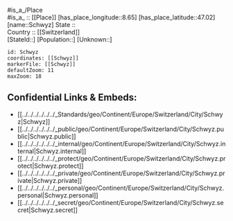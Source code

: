 ﻿---
location: [47.02,8.65] 
mapzoom: [7,12] 
mapmarker: city 
type: City
tags:
- geo/City


SpocWebEntityId: 34124
isDeleted: false
confidential: public

---
#is_a_/Place  
#is_a_ :: [[Place]] 
[has_place_longitude::8.65] 
[has_place_latitude::47.02] 
[name::Schwyz] 
State ::  
Country :: [[Switzerland]]  
[StateId::] 
[Population::] 
[Unknown::] 


```leaflet
id: Schwyz
coordinates: [[Schwyz]] 
markerFile: [[Schwyz]] 
defaultZoom: 11 
maxZoom: 18
```


## Confidential Links & Embeds: 
- [[../../../../../../_Standards/geo/Continent/Europe/Switzerland/City/Schwyz|Schwyz]] 
- [[../../../../../../_public/geo/Continent/Europe/Switzerland/City/Schwyz.public|Schwyz.public]] 
- [[../../../../../../_internal/geo/Continent/Europe/Switzerland/City/Schwyz.internal|Schwyz.internal]] 
- [[../../../../../../_protect/geo/Continent/Europe/Switzerland/City/Schwyz.protect|Schwyz.protect]] 
- [[../../../../../../_private/geo/Continent/Europe/Switzerland/City/Schwyz.private|Schwyz.private]] 
- [[../../../../../../_personal/geo/Continent/Europe/Switzerland/City/Schwyz.personal|Schwyz.personal]] 
- [[../../../../../../_secret/geo/Continent/Europe/Switzerland/City/Schwyz.secret|Schwyz.secret]] 
